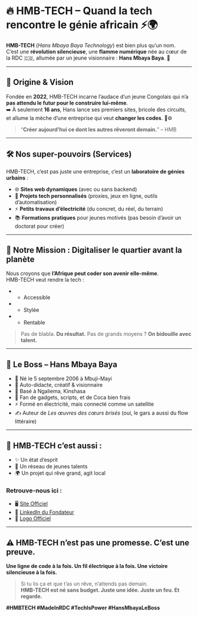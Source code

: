 # 🔥 HMB-TECH – Quand la tech rencontre le génie africain ⚡🌍

**HMB-TECH** (*Hans Mbaya Baya Technology*) est bien plus qu’un nom.  
C’est une **révolution silencieuse**, une **flamme numérique** née au cœur de la RDC 🇨🇩, allumée par un jeune visionnaire : **Hans Mbaya Baya**. 🚀

---

## 📜 Origine & Vision

Fondée en **2022**, HMB-TECH incarne l’audace d’un jeune Congolais qui n’a **pas attendu le futur pour le construire lui-même**.  
➡️ À seulement **16 ans**, Hans lance ses premiers sites, bricole des circuits, et allume la mèche d’une entreprise qui veut **changer les codes**. 🧠⚙️

> “**Créer aujourd’hui ce dont les autres rêveront demain.**” – HMB

---

## 🛠️ Nos super-pouvoirs (Services)

HMB-TECH, c’est pas juste une entreprise, c’est un **laboratoire de génies urbains** :

- 🌐 **Sites web dynamiques** (avec ou sans backend)
- 🧰 **Projets tech personnalisés** (proxies, jeux en ligne, outils d’automatisation)
- ⚡ **Petits travaux d’électricité** (du concret, du réel, du terrain)
- 📚 **Formations pratiques** pour jeunes motivés (pas besoin d’avoir un doctorat pour créer)

---

## 🎯 Notre Mission : **Digitaliser le quartier avant la planète**  

Nous croyons que **l’Afrique peut coder son avenir elle-même**.  
HMB-TECH veut rendre la tech :

- + Accessible  
- + Stylée  
- + Rentable  

> Pas de blabla. **Du résultat.** Pas de grands moyens ? **On bidouille avec talent.**

---

## 🧠 Le Boss – Hans Mbaya Baya

- 👶 Né le 5 septembre 2006 à Mbuji-Mayi  
- 🧠 Auto-didacte, créatif & visionnaire  
- 📍 Basé à Ngaliema, Kinshasa  
- 📲 Fan de gadgets, scripts, et de Coca bien frais  
- ⚡ Formé en électricité, mais connecté comme un satellite  
- ✍️ Auteur de *Les œuvres des cœurs brisés* (oui, le gars a aussi du flow littéraire)

---

## 🔗 HMB-TECH c’est aussi :

- ✨ Un état d’esprit  
- 🧩 Un réseau de jeunes talents  
- 🌍 Un projet qui rêve grand, agit local

### Retrouve-nous ici :

- 🖥️ [Site Officiel](http://hmb-tech-x.pages.dev)  
- 👔 [LinkedIn du Fondateur](https://cd.linkedin.com/in/hans-mbaya)  
- 🎨 [Logo Officiel](https://fr.m.wikipedia.org/wiki/Fichier:HMB-TECH_LOGO.png)

---

## ⚠️ HMB-TECH n’est pas une promesse. C’est une preuve.  
**Une ligne de code à la fois. Un fil électrique à la fois. Une victoire silencieuse à la fois.**

> Si tu lis ça et que t’as un rêve, n’attends pas demain.  
> **HMB-TECH est né sans budget. Juste une idée. Juste un feu. Et regarde.**

**#HMBTECH #MadeInRDC #TechIsPower #HansMbayaLeBoss**